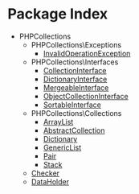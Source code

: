 Package Index
=========

* PHPCollections
    * PHPCollections\Exceptions
        * [InvalidOperationException](PHPCollections-Exceptions-InvalidOperationException.md)
    * PHPCollections\Interfaces
        * [CollectionInterface](PHPCollections-Interfaces-CollectionInterface.md)
        * [DictionaryInterface](PHPCollections-Interfaces-DictionaryInterface.md)
        * [MergeableInterface](PHPCollections-Interfaces-MergeableInterface.md)
        * [ObjectCollectionInterface](PHPCollections-Interfaces-ObjectCollectionInterface.md)
        * [SortableInterface](PHPCollections-Interfaces-SortableInterface.md)
    * PHPCollections\Collections
        * [ArrayList](PHPCollections-Collections-ArrayList.md)
        * [AbstractCollection](PHPCollections-Collections-AbstractCollection.md)
        * [Dictionary](PHPCollections-Collections-Dictionary.md)
        * [GenericList](PHPCollections-Collections-GenericList.md)
        * [Pair](PHPCollections-Collections-Pair.md)
        * [Stack](PHPCollections-Collections-Stack.md)
    * [Checker](PHPCollections-Checker.md)
    * [DataHolder](PHPCollections-DataHolder.md)

